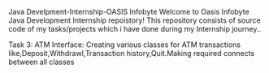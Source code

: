 Java Develpment-Internship-OASIS Infobyte
Welcome to Oasis Infobyte Java Development Internship repoistory! This repository consists of source code of my tasks/projects which i have done during my Internship journey..

Task 3: ATM Interface: Creating various classes for ATM transactions like,Deposit,Withdrawl,Transaction history,Quit.Making required connects between all classes
